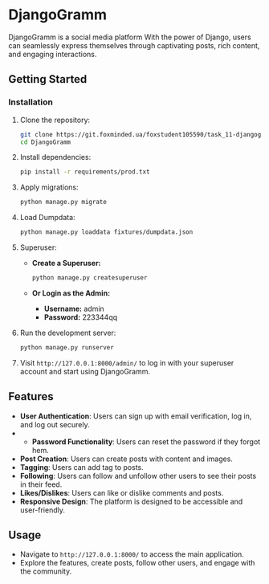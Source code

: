 # DjangoGramm

DjangoGramm is a social media platform With the power of Django, users can seamlessly express themselves through captivating posts, rich content, and engaging interactions.


## Getting Started


### Installation

1. Clone the repository:

    ```bash
    git clone https://git.foxminded.ua/foxstudent105590/task_11-djangogramm.git
    cd DjangoGramm
    ```

2. Install dependencies:

    ```bash
    pip install -r requirements/prod.txt
    ```

3. Apply migrations:

    ```bash
    python manage.py migrate
    ```
   
4. Load Dumpdata:

    ```bash
    python manage.py loaddata fixtures/dumpdata.json
    ```

5. Superuser:

   - **Create a Superuser:**
     ```bash
     python manage.py createsuperuser
     ```

   - **Or Login as the Admin:**
     - **Username:** admin
     - **Password:** 223344qq

    
6. Run the development server:

    ```bash
    python manage.py runserver
    ```

7. Visit `http://127.0.0.1:8000/admin/` to log in with your superuser account and start using DjangoGramm.

## Features

- **User Authentication**: Users can sign up with email verification, log in, and log out securely.
- - **Password Functionality**: Users can reset the password if they forgot hem.
- **Post Creation**: Users can create posts with content and images.
- **Tagging**: Users can add tag to posts.
- **Following**: Users can follow and unfollow other users to see their posts in their feed.
- **Likes/Dislikes**: Users can like or dislike comments and posts.
- **Responsive Design**: The platform is designed to be accessible and user-friendly.

## Usage

- Navigate to `http://127.0.0.1:8000/` to access the main application.
- Explore the features, create posts, follow other users, and engage with the community.
